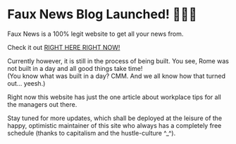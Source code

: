 # Faux News Blog Launched! 📢📢📢  

Faux News is a 100% legit website to get all your news from.  

Check it out <a href = "https://mohanamisra.github.io/faux-news/">RIGHT HERE RIGHT NOW!</a>  

Currently however, it is still in the process of being built. You see, Rome was not built in a day and all good things take time!  
(You know what was built in a day? CMM. And we all know how that turned out... yeesh.)  

Right now this website has just the one article about workplace tips for all the managers out there.  

Stay tuned for more updates, which shall be deployed at the leisure of the happy, optimistic maintainer of this site who always has a completely free schedule (thanks to capitalism and the hustle-culture ^_^).
